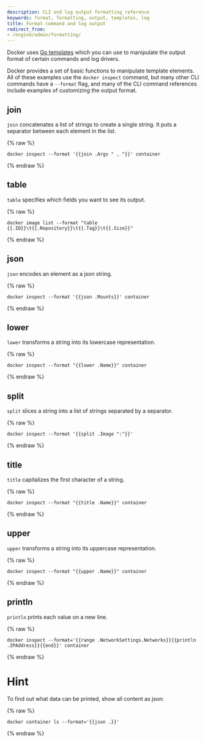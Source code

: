 ```yaml
---
description: CLI and log output formatting reference
keywords: format, formatting, output, templates, log
title: Format command and log output
redirect_from:
- /engine/admin/formatting/
---
```


Docker uses [Go templates](https://golang.org/pkg/text/template/) which you can
use to manipulate the output format of certain commands and log drivers.

Docker provides a set of basic functions to manipulate template elements.
All of these examples use the `docker inspect` command, but many other CLI
commands have a `--format` flag, and many of the CLI command references
include examples of customizing the output format.

## join

`join` concatenates a list of strings to create a single string.
It puts a separator between each element in the list.

{% raw %}
```
docker inspect --format '{{join .Args " , "}}' container
```
{% endraw %}

## table

`table` specifies which fields you want to see its output.

{% raw %}
```
docker image list --format "table {{.ID}}\t{{.Repository}}\t{{.Tag}}\t{{.Size}}"
```
{% endraw %}

## json

`json` encodes an element as a json string.


{% raw %}
```
docker inspect --format '{{json .Mounts}}' container
```
{% endraw %}

## lower

`lower` transforms a string into its lowercase representation.

{% raw %}
```
docker inspect --format "{{lower .Name}}" container
```
{% endraw %}

## split

`split` slices a string into a list of strings separated by a separator.

{% raw %}
```
docker inspect --format '{{split .Image ":"}}'
```
{% endraw %}

## title

`title` capitalizes the first character of a string.

{% raw %}
```
docker inspect --format "{{title .Name}}" container
```
{% endraw %}

## upper

`upper` transforms a string into its uppercase representation.

{% raw %}
```
docker inspect --format "{{upper .Name}}" container
```
{% endraw %}


## println

`println` prints each value on a new line.

{% raw %}
```
docker inspect --format='{{range .NetworkSettings.Networks}}{{println .IPAddress}}{{end}}' container
```
{% endraw %}

# Hint

To find out what data can be printed, show all content as json:

{% raw %} 
```
docker container ls --format='{{json .}}'
```
{% endraw %} 

